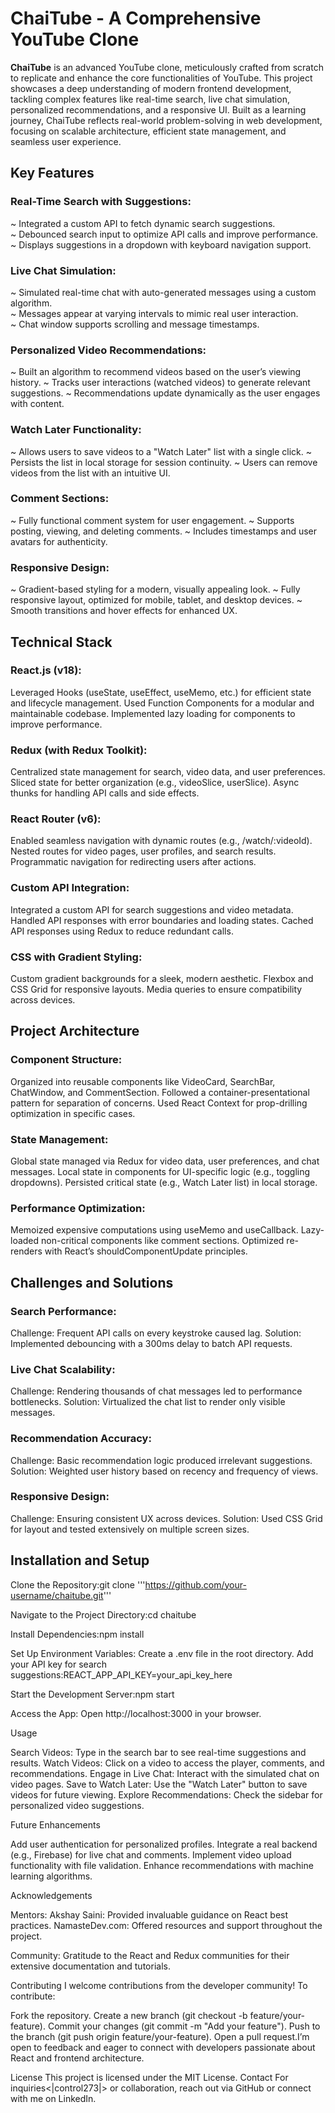 # ChaiTube - A Comprehensive YouTube Clone

**ChaiTube** is an advanced YouTube clone, meticulously crafted from scratch to replicate and enhance the core functionalities of YouTube. This project showcases a deep understanding of modern frontend development, tackling complex features like real-time search, live chat simulation, personalized recommendations, and a responsive UI. Built as a learning journey, ChaiTube reflects real-world problem-solving in web development, focusing on scalable architecture, efficient state management, and seamless user experience.


## Key Features

### Real-Time Search with Suggestions:
~ Integrated a custom API to fetch dynamic search suggestions.  
~ Debounced search input to optimize API calls and improve performance.  
~ Displays suggestions in a dropdown with keyboard navigation support.  


### Live Chat Simulation:
~ Simulated real-time chat with auto-generated messages using a custom algorithm.  
~ Messages appear at varying intervals to mimic real user interaction.  
~ Chat window supports scrolling and message timestamps.  


### Personalized Video Recommendations:
~ Built an algorithm to recommend videos based on the user’s viewing history.
~ Tracks user interactions (watched videos) to generate relevant suggestions.
~ Recommendations update dynamically as the user engages with content.


### Watch Later Functionality:
~ Allows users to save videos to a "Watch Later" list with a single click.
~ Persists the list in local storage for session continuity.
~ Users can remove videos from the list with an intuitive UI.


### Comment Sections:
~ Fully functional comment system for user engagement.
~ Supports posting, viewing, and deleting comments.
~ Includes timestamps and user avatars for authenticity.


### Responsive Design:
~ Gradient-based styling for a modern, visually appealing look.
~ Fully responsive layout, optimized for mobile, tablet, and desktop devices.
~ Smooth transitions and hover effects for enhanced UX.



## Technical Stack

### React.js (v18):
Leveraged Hooks (useState, useEffect, useMemo, etc.) for efficient state and lifecycle management.
Used Function Components for a modular and maintainable codebase.
Implemented lazy loading for components to improve performance.


### Redux (with Redux Toolkit):
Centralized state management for search, video data, and user preferences.
Sliced state for better organization (e.g., videoSlice, userSlice).
Async thunks for handling API calls and side effects.


### React Router (v6):
Enabled seamless navigation with dynamic routes (e.g., /watch/:videoId).
Nested routes for video pages, user profiles, and search results.
Programmatic navigation for redirecting users after actions.


### Custom API Integration:
Integrated a custom API for search suggestions and video metadata.
Handled API responses with error boundaries and loading states.
Cached API responses using Redux to reduce redundant calls.


### CSS with Gradient Styling:
Custom gradient backgrounds for a sleek, modern aesthetic.
Flexbox and CSS Grid for responsive layouts.
Media queries to ensure compatibility across devices.



## Project Architecture

### Component Structure:
Organized into reusable components like VideoCard, SearchBar, ChatWindow, and CommentSection.
Followed a container-presentational pattern for separation of concerns.
Used React Context for prop-drilling optimization in specific cases.


### State Management:
Global state managed via Redux for video data, user preferences, and chat messages.
Local state in components for UI-specific logic (e.g., toggling dropdowns).
Persisted critical state (e.g., Watch Later list) in local storage.


### Performance Optimization:
Memoized expensive computations using useMemo and useCallback.
Lazy-loaded non-critical components like comment sections.
Optimized re-renders with React’s shouldComponentUpdate principles.



## Challenges and Solutions

### Search Performance:
Challenge: Frequent API calls on every keystroke caused lag.
Solution: Implemented debouncing with a 300ms delay to batch API requests.


### Live Chat Scalability:
Challenge: Rendering thousands of chat messages led to performance bottlenecks.
Solution: Virtualized the chat list to render only visible messages.


### Recommendation Accuracy:
Challenge: Basic recommendation logic produced irrelevant suggestions.
Solution: Weighted user history based on recency and frequency of views.


### Responsive Design:
Challenge: Ensuring consistent UX across devices.
Solution: Used CSS Grid for layout and tested extensively on multiple screen sizes.



## Installation and Setup

Clone the Repository:git clone '''https://github.com/your-username/chaitube.git'''


Navigate to the Project Directory:cd chaitube


Install Dependencies:npm install


Set Up Environment Variables:
Create a .env file in the root directory.
Add your API key for search suggestions:REACT_APP_API_KEY=your_api_key_here




Start the Development Server:npm start


Access the App:
Open http://localhost:3000 in your browser.



Usage

Search Videos: Type in the search bar to see real-time suggestions and results.
Watch Videos: Click on a video to access the player, comments, and recommendations.
Engage in Live Chat: Interact with the simulated chat on video pages.
Save to Watch Later: Use the "Watch Later" button to save videos for future viewing.
Explore Recommendations: Check the sidebar for personalized video suggestions.

Future Enhancements

Add user authentication for personalized profiles.
Integrate a real backend (e.g., Firebase) for live chat and comments.
Implement video upload functionality with file validation.
Enhance recommendations with machine learning algorithms.

Acknowledgements

Mentors:
Akshay Saini: Provided invaluable guidance on React best practices.
NamasteDev.com: Offered resources and support throughout the project.


Community: Gratitude to the React and Redux communities for their extensive documentation and tutorials.

Contributing
I welcome contributions from the developer community! To contribute:

Fork the repository.
Create a new branch (git checkout -b feature/your-feature).
Commit your changes (git commit -m "Add your feature").
Push to the branch (git push origin feature/your-feature).
Open a pull request.I’m open to feedback and eager to connect with developers passionate about React and frontend architecture.

License
This project is licensed under the MIT License.
Contact
For inquiries<|control273|>
 or collaboration, reach out via GitHub or connect with me on LinkedIn.
